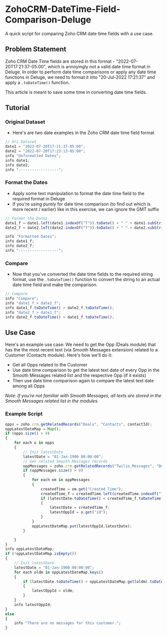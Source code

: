 # ZohoCRM-DateTime-Field-Comparison-Deluge
A quick script for comparing Zoho CRM date time fields with a use case.

## Problem Statement
Zoho CRM Date Time fields are stored in this format - "2022-07-20T17:21:37-05:00", which is annoyingly not a valid date time format in Deluge. In order to perform date time comparisons or apply any date time functions in Deluge, we need to format it into "20-Jul-2022 17:21:37" and apply a `.toDateTime()` function.

This article is meant to save some time in converting date time fields.

## Tutorial

### Original Dataset
- Here's are two date examples in the Zoho CRM date time field format

```javascript
// Ori Dataset
date1 = "2022-07-20T17:21:37-05:00";
date2 = "2022-07-20T17:23:13-05:00";
info "Unformatted Dates";
info date1;
info date2;
info "------------------";
```

### Format the Dates
- Apply some text manipulation to format the date time field to the required format in Deluge
- If you're using purely for date time comparison (to find out which is more recent / earlier) like in this exercise, we can ignore the GMT suffix

```javascript
// Format the Dates
date1_f = date1.left(date1.indexOf("T")).toDate() + " " + date1.subString(date1.indexOf("T")+1,date1.lastIndexOf("-"));
date2_f = date2.left(date2.indexOf("T")).toDate() + " " + date2.subString(date1.indexOf("T")+1,date2.lastIndexOf("-"));

info "Formatted Dates";
info date1_f;
info date2_f;
info "------------------";
```

### Compare
- Now that you've converted the date time fields to the required string format, use the `.toDateTime()` function to convert the string to an actual date time field and make the comparison.

```javascript
// Compare
info "Compare";
info "date1_f > date2_f";
info date1_f.toDateTime() > date2_f.toDateTime();
info "date2_f > date1_f";
info date2_f.toDateTime() > date1_f.toDateTime();
```

## Use Case
Here's an example use case: We need to get the Opp (Deals module) that has the the most recent text (via Smooth Messages extension) related to a Customer (Contacts module).
Here's how we'll do it:
- Get all Opps related to the Customer
- Use date time comparison to get the latest text date of every Opp in the Smooth Messages related list and the respective Opp (if it exists)
- Then use date time comparison again to compare the latest text date among all Opps

*Note: If you're not familiar with Smooth Messages, all texts are stored in the Smooth Messages related list in the modules.*

### Example Script

```javascript
opps = zoho.crm.getRelatedRecords("Deals", "Contacts", contactId);
oppLatestDateMap = Map();
if (opps.size() > 0)
{
	for each o in opps
	{
		// Init latestDate
		latestDate = "01-Jan-1900 00:00:00";
		// Get related Smooth Messages records
		oppMessages = zoho.crm.getRelatedRecords("Twilio_Messages", "Deals", o.get("id"));
		if (oppMessages.size() > 0)
		{
			for each om in oppMessages
			{
				createdTime = om.get("Created_Time");
				createdTime_f = createdTime.left(createdTime.indexOf("T")).toDate() + " " + createdTime.subString(createdTime.indexOf("T")+1,createdTime.lastIndexOf("-"));
				if (latestDate.toDateTime() < createdTime_f.toDateTime())
				{
					latestDate = createdTime_f;
					latestOppId = o.get("id");
				}
			}
			oppLatestDateMap.put(latestOppId,latestDate);
		}

	}
}
info oppLatestDateMap;
if (!oppLatestDateMap.isEmpty())
{
	// Init latestDate
	latestDate = "01-Jan-1900 00:00:00";
	for each oldm in oppLatestDateMap.keys()
	{
		if (latestDate.toDateTime() < oppLatestDateMap.get(oldm).toDateTime())
		{
			latestOppId = oldm;
		}
	}
	info latestOppId;
}
else
{
	info "There are no messages for this customer.";
}


```

